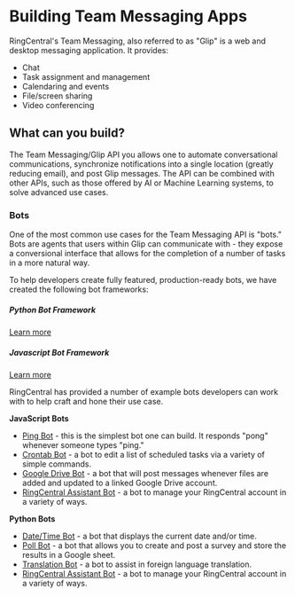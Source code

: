 # Building Team Messaging Apps

RingCentral's Team Messaging, also referred to as "Glip" is a web and desktop messaging application. It provides:

* Chat
* Task assignment and management
* Calendaring and events
* File/screen sharing
* Video conferencing

## What can you build?

The Team Messaging/Glip API you allows one to automate conversational communications, synchronize notifications into a single location (greatly reducing email), and post Glip messages. The API can be combined with other APIs, such as those offered by AI or Machine Learning systems, to solve advanced use cases.

### Bots

One of the most common use cases for the Team Messaging API is "bots." Bots are agents that users within Glip can communicate with - they expose a conversional interface that allows for the completion of a number of tasks in a more natural way.

To help developers create fully featured, production-ready bots, we have created the following bot frameworks:

<div class="card-deck">
  <div class="card">
    <div class="card-body">
      <h5 class="card-title">Python Bot Framework</h5>
      <a href="https://github.com/zxdong262/ringcentral-chatbot-python" class="btn btn-primary">Learn more</a>
    </div>
  </div>
  <div class="card">
    <div class="card-body">
      <h5 class="card-title">Javascript Bot Framework</h5>
      <a href="https://github.com/ringcentral/ringcentral-chatbot-js" class="btn btn-primary">Learn more</a>
    </div>
  </div>
</div>

RingCentral has provided a number of example bots developers can work with to help craft and hone their use case.

**JavaScript Bots**

* [Ping Bot](https://github.com/tylerlong/glip-ping-chatbot/) - this is the simplest bot one can build. It responds "pong" whenever someone types "ping."
* [Crontab Bot](https://github.com/tylerlong/glip-crontab-chatbot) - a bot to edit a list of scheduled tasks via a variety of simple commands. 
* [Google Drive Bot](https://github.com/tylerlong/glip-google-drive-chatbot) - a bot that will post messages whenever files are added and updated to a linked Google Drive account.
* [RingCentral Assistant Bot](https://github.com/ringcentral/rc-assistant) - a bot to manage your RingCentral account in a variety of ways.

**Python Bots**

* [Date/Time Bot](https://github.com/zxdong262/ringcentral-date-time-chatbot) - a bot that displays the current date and/or time. 
* [Poll Bot](https://github.com/zxdong262/ringcentral-poll-bot) - a bot that allows you to create and post a survey and store the results in a Google sheet. 
* [Translation Bot](https://github.com/zxdong262/ringcentral-translate-bot) - a bot to assist in foreign language translation. 
* [RingCentral Assistant Bot](https://github.com/zxdong262/ringcentral-assistant-bot) - a bot to manage your RingCentral account in a variety of ways.
